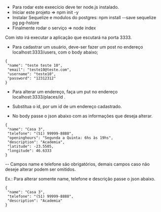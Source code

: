 - Para rodar este exeecício deve ter node.js instalado.
- Iniciar este projeto => npm init -y
- Instalar Sequelize e modulos do postgres: npm install --save sequelize pg pg-hstore
- Finalmente rodar o serviço => node index

Com isto irá executar a aplicação que escutará na porta 3333.

- Para cadastrar um usuário, deve-ser fazer um post no endereço localhost:3333/users, com o body abaixo;

```
{
 "name": "teste teste 10",
 "email": "teste10@teste.com",
 "username": "teste10",
 "password": "12312312"
}
```

- Para alterar um endereço, faça um put no endereço localhost:3333/places/id .
- Substitua o id, por um id de um endereço cadastrado.

- No body passe o json abaixo com as informações que deseja alterar.
```
{
 "name": "Casa 3",
 "telefone": "(51) 99999-8888",
 "openinghours": "Segunda a Quinta: 6hs às 19hs",
 "description": "Academia",
 "latitude": -23.5505,
 "longitude": 46.6333
}
```
-- Campos name e telefone são obrigatórios, demais campos caso não deseje alterar podem ser omitidos.

Ex.: Para alterar somente name, telefone e descrição passe o json abaixo.
```
{
 "name": "Casa 3",
 "telefone": "(51) 99999-8888",
 "description": "Academia"
}
```